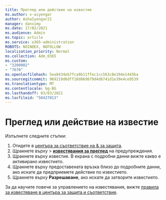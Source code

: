 ```yaml
---
title: Преглед или действие на известие
ms.author: v-aiyengar
author: AshaIyengar21
manager: dansimp
ms.date: 17/02/2021
ms.audience: Admin
ms.topic: article
ms.service: o365-administration
ROBOTS: NOINDEX, NOFOLLOW
localization_priority: Normal
ms.collection: Adm_O365
ms.custom:
- "3200002"
- "7670"
ms.openlocfilehash: 5ea8434eb7fca9b11ffec1cc563c8e194e1443ba
ms.sourcegitcommit: 969219d6dff18d86d679d4d8741d1e39e4ce9539
ms.translationtype: MT
ms.contentlocale: bg-BG
ms.lasthandoff: 03/03/2021
ms.locfileid: "50427013"
---
```

# <a name="review-or-act-on-an-alert"></a>Преглед или действие на известие

Изпълнете следните стъпки:

1. Отидете в [центъра за съответствие на & за защита](https://go.microsoft.com/fwlink/p/?linkid=2077143).
1. Щракнете върху  >  **[известявания за преглед](https://go.microsoft.com/fwlink/?linkid=2103301)** на предупреждения.
1. Щракнете върху известие. В екрана с подробни данни вижте какво е активирано известието.
1. Щракнете върху предоставената връзка близо до подробните данни, ако искате да предприемете действие по известието.
1. Щракнете върху **Разрешаване**, ако искате да затворите известието.

За да научите повече за управлението на известявания, вижте [правила за известяване в центъра за защита и съответствие](https://go.microsoft.com/fwlink/?linkid=2103211).

